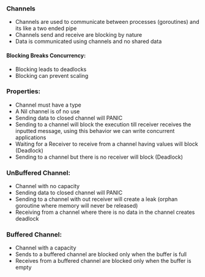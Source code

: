 ### Channels
* Channels are used to communicate between processes (goroutines) and its like a two ended pipe
* Channels send and receive are blocking by nature
* Data is communicated using channels and no shared data

#### Blocking Breaks Concurrency:
* Blocking leads to deadlocks
* Blocking can prevent scaling 

### Properties:
* Channel must have a type 
* A Nil channel is of no use 
* Sending data to closed channel will PANIC
* Sending to a channel will block the execution till receiver receives the inputted message, using this behavior we can write concurrent applications
* Waiting for a Receiver to receive from a channel having values will block (Deadlock)
* Sending to a channel but there is no receiver will block (Deadlock)

### UnBuffered Channel:
* Channel with no capacity
* Sending data to closed channel will PANIC
* Sending to a channel with out receiver will create a leak (orphan goroutine where memory will never be released)
* Receiving from a channel where there is no data in the channel creates deadlock

### Buffered Channel:
* Channel with a capacity
* Sends to a buffered channel are blocked only when the buffer is full
* Receives from a buffered channel are blocked only when the buffer is empty
